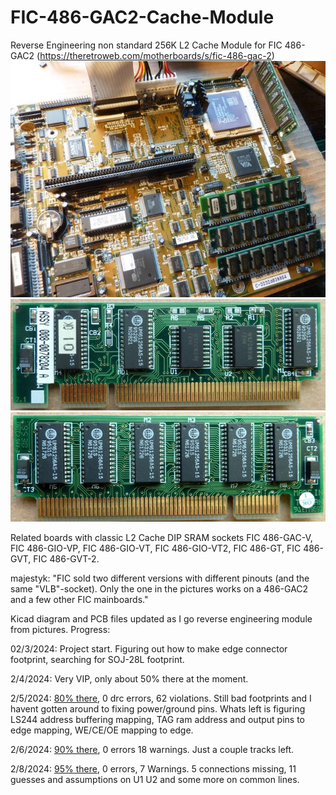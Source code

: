 # FIC-486-GAC2-Cache-Module
Reverse Engineering non standard 256K L2 Cache Module for FIC 486-GAC2 (https://theretroweb.com/motherboards/s/fic-486-gac-2)
[<img src="P1220281c.jpg">](https://github.com/raszpl/FIC-486-GAC2-Cache-Module/blob/main/P1220281.JPG?raw=true)
[<img src="P1220276c.jpg">](https://github.com/raszpl/FIC-486-GAC2-Cache-Module/blob/main/P1220276.JPG?raw=true)
[<img src="P1220275c.jpg">](https://github.com/raszpl/FIC-486-GAC2-Cache-Module/blob/main/P1220275.JPG?raw=true)

Related boards with classic L2 Cache DIP SRAM sockets FIC 486-GAC-V, FIC 486-GIO-VP, FIC 486-GIO-VT, FIC 486-GIO-VT2, FIC 486-GT, FIC 486-GVT, FIC 486-GVT-2.

majestyk: "FIC sold two different versions with different pinouts (and the same "VLB"-socket). Only the one in the pictures works on a 486-GAC2 and a few other FIC mainboards."

Kicad diagram and PCB files updated as I go reverse engineering module from pictures. Progress:

02/3/2024: Project start. Figuring out how to make edge connector footprint, searching for SOJ-28L footprint.

2/4/2024: Very VIP, only about 50% there at the moment.

2/5/2024: [80% there](https://github.com/raszpl/FIC-486-GAC2-Cache-Module/blob/main/FIC%20486-GAC-2%20cache%20coast%20VIP%2080%25.png), 0 drc errors, 62 violations. Still bad footprints and I havent gotten around to fixing power/ground pins. Whats left is figuring LS244 address buffering mapping, TAG ram address and output pins to edge mapping, WE/CE/OE mapping to edge.

2/6/2024: [90% there](https://github.com/raszpl/FIC-486-GAC2-Cache-Module/blob/main/FIC%20486-GAC-2%20cache%20coast%20VIP%2090%25.png), 0 errors 18 warnings. Just a couple tracks left.

2/8/2024: [95% there](https://github.com/raszpl/FIC-486-GAC2-Cache-Module/blob/main/FIC%20486-GAC-2%20cache%20coast%20VIP%2095%25.png), 0 errors, 7 Warnings. 5 connections missing, 11 guesses and assumptions on U1 U2 and some more on common lines.
